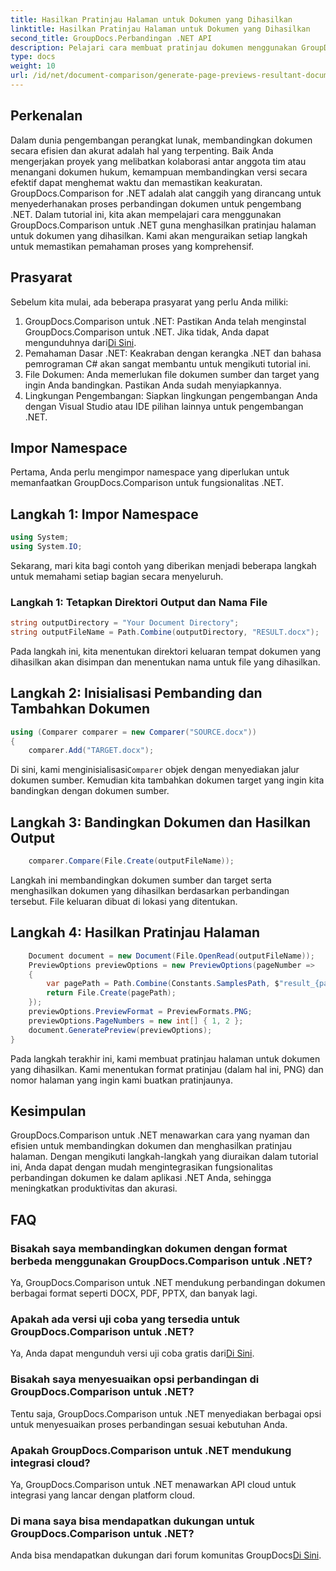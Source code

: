```yaml
---
title: Hasilkan Pratinjau Halaman untuk Dokumen yang Dihasilkan
linktitle: Hasilkan Pratinjau Halaman untuk Dokumen yang Dihasilkan
second_title: GroupDocs.Perbandingan .NET API
description: Pelajari cara membuat pratinjau dokumen menggunakan GroupDocs.Comparison untuk .NET. Bandingkan dokumen secara efisien dan akurat.
type: docs
weight: 10
url: /id/net/document-comparison/generate-page-previews-resultant-document/
---
```

## Perkenalan
Dalam dunia pengembangan perangkat lunak, membandingkan dokumen secara efisien dan akurat adalah hal yang terpenting. Baik Anda mengerjakan proyek yang melibatkan kolaborasi antar anggota tim atau menangani dokumen hukum, kemampuan membandingkan versi secara efektif dapat menghemat waktu dan memastikan keakuratan. GroupDocs.Comparison for .NET adalah alat canggih yang dirancang untuk menyederhanakan proses perbandingan dokumen untuk pengembang .NET. Dalam tutorial ini, kita akan mempelajari cara menggunakan GroupDocs.Comparison untuk .NET guna menghasilkan pratinjau halaman untuk dokumen yang dihasilkan. Kami akan menguraikan setiap langkah untuk memastikan pemahaman proses yang komprehensif.
## Prasyarat
Sebelum kita mulai, ada beberapa prasyarat yang perlu Anda miliki:
1.  GroupDocs.Comparison untuk .NET: Pastikan Anda telah menginstal GroupDocs.Comparison untuk .NET. Jika tidak, Anda dapat mengunduhnya dari[Di Sini](https://releases.groupdocs.com/comparison/net/).
2. Pemahaman Dasar .NET: Keakraban dengan kerangka .NET dan bahasa pemrograman C# akan sangat membantu untuk mengikuti tutorial ini.
3. File Dokumen: Anda memerlukan file dokumen sumber dan target yang ingin Anda bandingkan. Pastikan Anda sudah menyiapkannya.
4. Lingkungan Pengembangan: Siapkan lingkungan pengembangan Anda dengan Visual Studio atau IDE pilihan lainnya untuk pengembangan .NET.

## Impor Namespace
Pertama, Anda perlu mengimpor namespace yang diperlukan untuk memanfaatkan GroupDocs.Comparison untuk fungsionalitas .NET.
## Langkah 1: Impor Namespace
```csharp
using System;
using System.IO;
```
Sekarang, mari kita bagi contoh yang diberikan menjadi beberapa langkah untuk memahami setiap bagian secara menyeluruh.
### Langkah 1: Tetapkan Direktori Output dan Nama File
```csharp
string outputDirectory = "Your Document Directory";
string outputFileName = Path.Combine(outputDirectory, "RESULT.docx");
```
Pada langkah ini, kita menentukan direktori keluaran tempat dokumen yang dihasilkan akan disimpan dan menentukan nama untuk file yang dihasilkan.
## Langkah 2: Inisialisasi Pembanding dan Tambahkan Dokumen
```csharp
using (Comparer comparer = new Comparer("SOURCE.docx"))
{
    comparer.Add("TARGET.docx");
```
 Di sini, kami menginisialisasi`Comparer` objek dengan menyediakan jalur dokumen sumber. Kemudian kita tambahkan dokumen target yang ingin kita bandingkan dengan dokumen sumber.
## Langkah 3: Bandingkan Dokumen dan Hasilkan Output
```csharp
    comparer.Compare(File.Create(outputFileName));
```
Langkah ini membandingkan dokumen sumber dan target serta menghasilkan dokumen yang dihasilkan berdasarkan perbandingan tersebut. File keluaran dibuat di lokasi yang ditentukan.
## Langkah 4: Hasilkan Pratinjau Halaman
```csharp
    Document document = new Document(File.OpenRead(outputFileName));
    PreviewOptions previewOptions = new PreviewOptions(pageNumber =>
    {
        var pagePath = Path.Combine(Constants.SamplesPath, $"result_{pageNumber}.png");
        return File.Create(pagePath);
    });
    previewOptions.PreviewFormat = PreviewFormats.PNG;
    previewOptions.PageNumbers = new int[] { 1, 2 };
    document.GeneratePreview(previewOptions);
}
```
Pada langkah terakhir ini, kami membuat pratinjau halaman untuk dokumen yang dihasilkan. Kami menentukan format pratinjau (dalam hal ini, PNG) dan nomor halaman yang ingin kami buatkan pratinjaunya.

## Kesimpulan
GroupDocs.Comparison untuk .NET menawarkan cara yang nyaman dan efisien untuk membandingkan dokumen dan menghasilkan pratinjau halaman. Dengan mengikuti langkah-langkah yang diuraikan dalam tutorial ini, Anda dapat dengan mudah mengintegrasikan fungsionalitas perbandingan dokumen ke dalam aplikasi .NET Anda, sehingga meningkatkan produktivitas dan akurasi.
## FAQ
### Bisakah saya membandingkan dokumen dengan format berbeda menggunakan GroupDocs.Comparison untuk .NET?
Ya, GroupDocs.Comparison untuk .NET mendukung perbandingan dokumen berbagai format seperti DOCX, PDF, PPTX, dan banyak lagi.
### Apakah ada versi uji coba yang tersedia untuk GroupDocs.Comparison untuk .NET?
 Ya, Anda dapat mengunduh versi uji coba gratis dari[Di Sini](https://releases.groupdocs.com/).
### Bisakah saya menyesuaikan opsi perbandingan di GroupDocs.Comparison untuk .NET?
Tentu saja, GroupDocs.Comparison untuk .NET menyediakan berbagai opsi untuk menyesuaikan proses perbandingan sesuai kebutuhan Anda.
### Apakah GroupDocs.Comparison untuk .NET mendukung integrasi cloud?
Ya, GroupDocs.Comparison untuk .NET menawarkan API cloud untuk integrasi yang lancar dengan platform cloud.
### Di mana saya bisa mendapatkan dukungan untuk GroupDocs.Comparison untuk .NET?
 Anda bisa mendapatkan dukungan dari forum komunitas GroupDocs[Di Sini](https://forum.groupdocs.com/c/comparison/12).